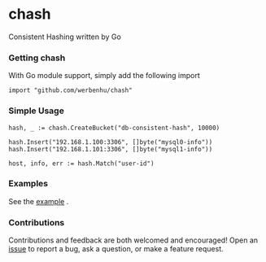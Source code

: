 # chash
Consistent Hashing written by Go

### Getting chash

With Go module support, simply add the following import

`import "github.com/werbenhu/chash"`


### Simple Usage
```
hash, _ := chash.CreateBucket("db-consistent-hash", 10000)

hash.Insert("192.168.1.100:3306", []byte("mysql0-info"))
hash.Insert("192.168.1.101:3306", []byte("mysql1-info"))

host, info, err := hash.Match("user-id")

```

### Examples
See the [example](example/main.go) .

### Contributions
Contributions and feedback are both welcomed and encouraged! Open an [issue](https://github.com/werbenhu/chash/issues) to report a bug, ask a question, or make a feature request.